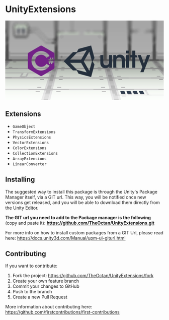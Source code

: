 # UnityExtensions

![UnityExtensions](Images/csharp-unity.png)

## Extensions
* `GameObject`
* `TransformExtensions`
* `PhysicsExtensions`
* `VectorExtensions`
* `ColorExtensions`
* `CollectionExtensions`
* `ArrayExtensions`
* `LinearConverter`

<!-- ## Documentation
Detailed information can be found in the [documentation] section. -->

## Installing
The suggested way to install this package is through the Unity's Package Manager itself, via a GIT url. This way, you will be notified once new versions get released, and you will be able to download them directly from the Unity Editor.


**The GIT url you need to add to the Package manager is the following** (copy and paste it): **https://github.com/TheOctan/UnityExtensions.git**

For more info on how to install custom packages from a GIT Url, please read here: https://docs.unity3d.com/Manual/upm-ui-giturl.html

## Contributing
If you want to contribute:

1. Fork the project: https://github.com/TheOctan/UnityExtensions/fork
2. Create your own feature branch
3. Commit your changes to GitHub
4. Push to the branch 
5. Create a new Pull Request

More information about contributing here: https://github.com/firstcontributions/first-contributions

<!-- [documentation]: https://github.com/TheOctan/save-system/blob/master/Documentation~/SaveSystem.md -->
